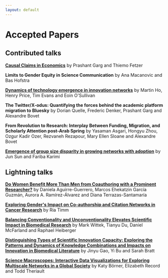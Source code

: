 ```yaml
---
layout: default
---
```


# Accepted Papers

## Contributed talks

[**Causal Claims in Economics**](https://arxiv.org/abs/2501.06873) by Prashant Garg and Thiemo Fetzer

**Limits to Gender Equity in Science Communication** by Ana Macanovic and Bas Hofstra

[**Dynamics of technology emergence in innovation networks**](https://www.nature.com/articles/s41598-023-50280-4) by Martin Ho, Henry Price, Tim Evans and Eoin O'Sullivan

**The Twitter/X-odus: Quantifying the forces behind the academic platform migration to Bluesky** by Dorian Quelle, Frederic Denker, Prashant Garg and Alexandre Bovet

**From Revolution to Research: Interplay Between Funding, Migration, and Scholarly Attention post-Arab Spring** by Yasaman Asgari, Hongyu Zhou, Ozgur Kadir Ozer, Rezvaneh Rezapour, Mary Ellen Sloane and Alexandre Bovet

[**Emergence of group size disparity in growing networks with adoption**](https://doi.org/10.1038/s42005-024-01799-z) by Jun Sun and Fariba Karimi

## Lightning talks

[**Do Women Benefit More Than Men from Coauthoring with a Prominent Researcher?**]() by Daniela Aguirre-Guerrero, Marcos Ehekatzin García Guzmán, Aurora A. Ramírez-Álvarez and Diana Terrazas-Santamaría

[**Exploring Gender's Impact on Co-authorship and Citation Networks in Cancer Research**](https://github.com/netscisci/netscisci.github.io/blob/main/assets/papers/NetSciSci2025_paper_8.pdf) by Ria Timm

[**Balancing Conventionality and Unconventionality Elevates Scientific Impact in Biomedical Research**]() by Mark Wittek, Tianyu Du, Daniel McFarland and Raphael Heiberger

[**Distinguishing Types of Scientific Innovation Capacity: Exploring the Patterns and Dynamics of Knowledge Combinations and Impacts on Innovation in Biomedical Literature**]() by Jinyu Gao, Yi Bu and Sarah Bratt

[**Science Macroscopes: Interactive Data Visualizations for Exploring Multiscale Networks in a Global Society**]() by Katy Börner, Elizabeth Record and Todd Theriault
